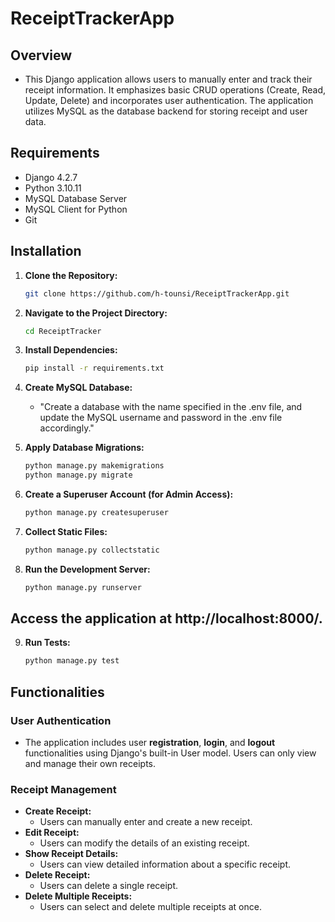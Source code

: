 ﻿# ReceiptTrackerApp


## Overview

- This Django application allows users to manually enter and track their receipt information. It emphasizes basic CRUD operations (Create, Read, Update, Delete) and incorporates user authentication. The application utilizes MySQL as the database backend for storing receipt and user data.

## Requirements

- Django 4.2.7
- Python 3.10.11
- MySQL Database Server
- MySQL Client for Python
- Git


## Installation

1. **Clone the Repository:**

   ```bash
   git clone https://github.com/h-tounsi/ReceiptTrackerApp.git

2. **Navigate to the Project Directory:**
    ```bash
    cd ReceiptTracker
3. **Install Dependencies:**
    ```bash
    pip install -r requirements.txt  

4. **Create MySQL Database:**
    - "Create a database with the name specified in the .env file, and update the MySQL username and password in the .env file accordingly."
5. **Apply Database Migrations:**
    ```bash
    python manage.py makemigrations
    python manage.py migrate
6. **Create a Superuser Account (for Admin Access):**
    ```bash
    python manage.py createsuperuser
7. **Collect Static Files:**
    ```bash
    python manage.py collectstatic

8. **Run the Development Server:**
    ```bash
    python manage.py runserver

## Access the application at http://localhost:8000/.

9. **Run Tests:**
    ```bash
    python manage.py test


## Functionalities


### User Authentication
- The application includes user **registration**, **login**, and **logout** functionalities using Django's built-in User model. 
Users can only view and manage their own receipts.

### Receipt Management

- **Create Receipt:**
  - Users can manually enter and create a new receipt.
- **Edit Receipt:**
  - Users can modify the details of an existing receipt.
- **Show Receipt Details:**
  - Users can view detailed information about a specific receipt.
- **Delete Receipt:**
  - Users can delete a single receipt.
- **Delete Multiple Receipts:**
  - Users can select and delete multiple receipts at once.
